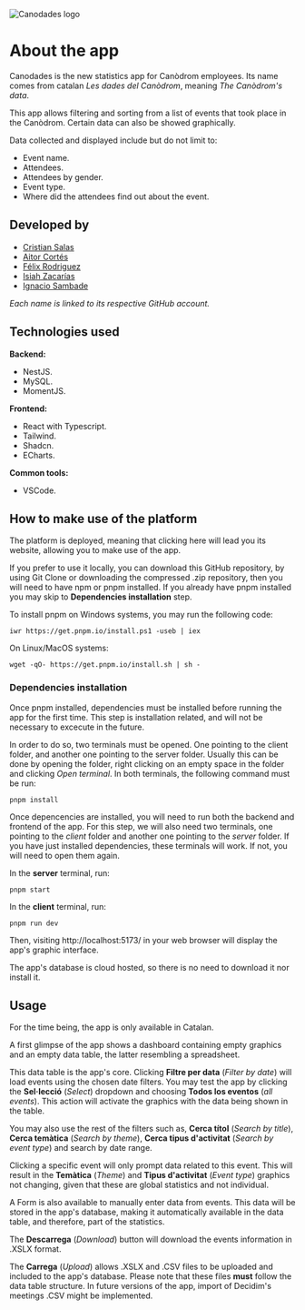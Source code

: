 ![Canodades logo](https://imgur.com/JiSa6bp.png)

# About the app
Canodades is the new statistics app for Canòdrom employees. Its name comes from catalan *Les dades del Canòdrom*, meaning *The Canòdrom's data*. 

This app allows filtering and sorting from a list of events that took place in the Canòdrom. Certain data can also be showed graphically.

Data collected and displayed include but do not limit to: 
+ Event name.
+ Attendees.
+ Attendees by gender.
+ Event type.
+ Where did the attendees find out about the event.

## Developed by
+ [Cristian Salas](http://github.com/ctupac999)
+ [Aitor Cortés](http://github.com/aetior)
+ [Félix Rodriguez](http://github.com/FelixRodriguezG)
+ [Isiah Zacarías](http://github.com/isiahzac)
+ [Ignacio Sambade](http://github.com/nsamt)

_Each name is linked to its respective GitHub account._

## Technologies used
**Backend:**
+ NestJS.
+ MySQL.
+ MomentJS.

**Frontend:**
+ React with Typescript.
+ Tailwind.
+ Shadcn.
+ ECharts.

**Common tools:**
+ VSCode.

## How to make use of the platform

The platform is deployed, meaning that clicking here will lead you its website, allowing you to make use of the app.

If you prefer to use it locally, you can download this GitHub repository, by using Git Clone or downloading the compressed .zip repository, then you will need to have npm or pnpm installed. If you already have pnpm installed you may skip to **Dependencies installation** step.

To install pnpm on Windows systems, you may run the following code:

``
iwr https://get.pnpm.io/install.ps1 -useb | iex
``

On Linux/MacOS systems: 

``
wget -qO- https://get.pnpm.io/install.sh | sh -
``

### Dependencies installation

Once pnpm installed, dependencies must be installed before running the app for the first time. This step is installation related, and will not be necessary to excecute in the future.

In order to do so, two terminals must be opened. One pointing to the client folder, and another one pointing to the server folder. Usually this can be done by opening the folder, right clicking on an empty space in the folder and clicking *Open terminal*. In both terminals, the following command must be run:

``
pnpm install
``

Once depencencies are installed, you will need to run both the backend and frontend of the app. For this step, we will also need two terminals, one pointing to the *client* folder and another one pointing to the *server* folder. If you have just installed dependencies, these terminals will work. If not, you will need to open them again.

In the **server** terminal, run:

``
pnpm start
``

In the **client** terminal, run:

``
pnpm run dev
``

Then, visiting http://localhost:5173/ in your web browser will display the app's graphic interface.

The app's database is cloud hosted, so there is no need to download it nor install it.

## Usage
For the time being, the app is only available in Catalan.

A first glimpse of the app shows a dashboard containing empty graphics and an empty data table, the latter resembling a spreadsheet.

This data table is the app's core. Clicking **Filtre per data** (_Filter by date_) will load events using the chosen date filters. You may test the app by clicking the **Sel·lecció** (_Select_) dropdown and choosing **Todos los eventos** (_all events_). This action will activate the graphics with the data being shown in the table.

You may also use the rest of the filters such as, **Cerca títol** (_Search by title_), **Cerca temàtica** (_Search by theme_), **Cerca tipus d'activitat** (_Search by event type_) and search by date range.

Clicking a specific event will only prompt data related to this event. This will result in the **Temàtica** (_Theme_) and **Tipus d'activitat** (_Event type_) graphics not changing, given that these are global statistics and not individual.

A Form is also available to manually enter data from events. This data will be stored in the app's database, making it automatically available in the data table, and therefore, part of the statistics.

The **Descarrega** (_Download_) button will download the events information in .XSLX format.

The **Carrega** (_Upload_) allows .XSLX and .CSV files to be uploaded and included to the app's database. Please note that these files **must** follow the data table structure. In future versions of the app, import of Decidim's meetings .CSV might be implemented.
